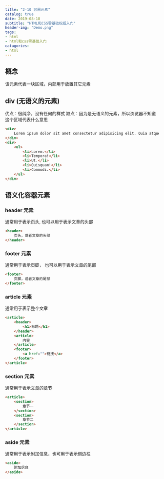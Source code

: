 ```yaml
---
title: "2-10 容器元素"
catalog: true
date: 2019-08-18
subtitle: "HTML和CSS零基础权威入门"
header-img: "Demo.png"
tags:
- html
- html和css零基础入门
catagories:
- html
---
```


## 概念

该元素代表一块区域，内部用于放置其它元素

## div (无语义的元素)　

优点：很纯净，没有任何的样式
缺点：因为是无语义的元素，所以浏览器不知道这个区域代表什么意思

```html
<div>
    Lorem ipsum dolor sit amet consectetur adipisicing elit. Quia atque amet officia error aut quo iusto nam quae ullam, a recusandae possimus quisquam sint. Atque ab et ex illo neque?
</div>
<div>
    <ul>
        <li>Lorem.</li>
        <li>Tempora!</li>
        <li>Ut.</li>
        <li>Quisquam!</li>
        <li>Commodi.</li>
    </ul>
</div>
```

## 语义化容器元素

### header 元素

通常用于表示页头, 也可以用于表示文章的头部

```html
<header>
    页头，或者文章的头部
</header>
```

### footer 元素

通常用于表示页脚， 也可以用于表示文章的尾部

```html
<footer>
    页脚，或者文章的尾部
</footer>
```

### article 元素

通常用于表示整个文章

```html
<article>
    <header>
        <h1>标题</h1>
    </header>
    <article>
        内容
    </article>
    <footer>
        <a href="">链接</a>
    </footer>
</article>
```

### section 元素

通常用于表示文章的章节

```html
<article>
    <section>
        章节一
    </section>
    <section>
        章节二
    </section>
</article>
```

### aside 元素

通常用于表示附加信息，也可用于表示侧边栏

```html
<aside>
    附加信息
</aside>
```

